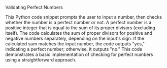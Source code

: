 Validating Perfect Numbers

This Python code snippet prompts the user to input a number, then checks whether the number is a perfect number or not. A perfect number is a positive integer that is equal to the sum of its proper divisors (excluding itself). The code calculates the sum of proper divisors for positive and negative numbers separately, depending on the input's sign. If the calculated sum matches the input number, the code outputs "yes," indicating a perfect number; otherwise, it outputs "no." This code demonstrates a basic implementation of checking for perfect numbers using a straightforward approach.
